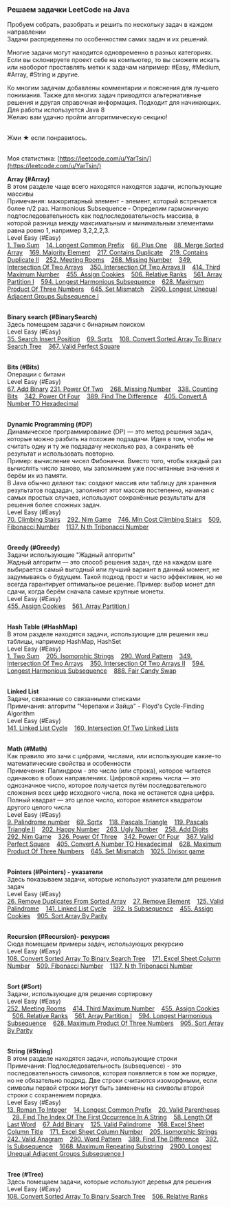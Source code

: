 <h3> Решаем задачки LeetCode на Java </h3>
Пробуем собрать, разобрать и решить по нескольку задач в каждом направлении<br>
Задачи распределены по особенностям самих задач и их решений.<br>

Многие задачи могут находится одновременно в разных категориях.<br>
Если вы склонируете проект себе на компьютер, то вы сможете искать 
или наоборот проставлять метки к задачам например: 
#Easy, #Medium, #Array, #String и другие. 

Ко многим задачам добавлены комментарии и пояснения для лучшего понимания.
Также для многих задач приводятся альтернативные решения и другая справочная 
информация. Подходит для начинающих.<br> 
Для работы используется Java 8<br>
Желаю вам удачно пройти алгоритмическую секцию!<br><br>

 
Жми ★ если понравилось.<br><br>

Моя статистика: [https://leetcode.com/u/YarTsin/](https://leetcode.com/u/YarTsin/) <br>


<b>Array (#Array)</b> <br> 
В этом разделе чаще всего находятся находятся задачи, использующие массивы <br>
Примечания: мажоритарный элемент - элемент, который встречается более n/2 раз.
Harmonious Subsequence - Определим гармоничную подпоследовательность 
как подпоследовательность массива, в которой разница между 
максимальным и минимальным элементами равна ровно 1, например 3,2,2,2,3.
<br>
Level Easy (#Easy)<br>
[1. Two Sum](src/main/java/org/example/g0001_0100/s0001_two_sum) &nbsp;&nbsp;
[14. Longest Common Prefix](src/main/java/org/example/g0001_0100/s0014_longest_common_prefix) &nbsp;&nbsp;
[66. Plus One](src/main/java/org/example/g0001_0100/s0066_plus_one) &nbsp;&nbsp;
[88. Merge Sorted Array](src/main/java/org/example/g0001_0100/s0088_merge_sorted_array) &nbsp;&nbsp;
[169. Majority Element](src/main/java/org/example/g0101_0200/s0169_majority_element) &nbsp;&nbsp;
[217. Contains Duplicate](src/main/java/org/example/g0201_0300/s0217_contains_duplicate) &nbsp;&nbsp;
[219. Contains Duplicate II](src/main/java/org/example/g0201_0300/s0219_contains_duplicate_ii) &nbsp;&nbsp;
[252. Meeting Rooms](src/main/java/org/example/g0201_0300/s0252_meeting_rooms) &nbsp;&nbsp;
[268. Missing Number](src/main/java/org/example/g0201_0300/s0268_missing_number) &nbsp;&nbsp;
[349. Intersection Of Two Arrays](src/main/java/org/example/g0301_0400/s0349_intersection_of_two_arrays) &nbsp;&nbsp;
[350. Intersection Of Two Arrays II](src/main/java/org/example/g0301_0400/s0350_intersection_of_two_arrays_ii) &nbsp;&nbsp;
[414. Third Maximum Number](src/main/java/org/example/g0401_0500/s0414_third_maximum_number) &nbsp;&nbsp;
[455. Assign Cookies](src/main/java/org/example/g0401_0500/s0455_assign_cookies) &nbsp;&nbsp;
[506. Relative Ranks](src/main/java/org/example/g0501_0600/s0506_relative_ranks) &nbsp;&nbsp;
[561. Array Partition I](src/main/java/org/example/g0501_0600/s0561_array_partition_i) &nbsp;&nbsp;
[594. Longest Harmonious Subsequence](src/main/java/org/example/g0501_0600/s0594_longest_harmonious_subsequence) &nbsp;&nbsp;
[628. Maximum Product Of Three Numbers](src/main/java/org/example/g0601_0700/s0628_maximum_product_of_three_numbers) &nbsp;&nbsp;
[645. Set Mismatch](src/main/java/org/example/g0601_0700/s0645_set_mismatch) &nbsp;&nbsp;
[2900. Longest Unequal Adjacent Groups Subsequence I](src/main/java/org/example/g2801_2900/p2900_longest_unequal_adjacent_groups_subsequence_i) &nbsp;&nbsp;
<br><br>

<b>Binary search (#BinarySearch)</b> <br>
Здесь помещаем задачи с бинарным поиском<br>
Level Easy (#Easy)<br>
[35. Search Insert Position](src/main/java/org/example/g0001_0100/s0035_search_insert_position) &nbsp;&nbsp;
[69. Sqrtx](src/main/java/org/example/g0001_0100/s0069_sqrtx) &nbsp;&nbsp;
[108. Convert Sorted Array To Binary Search Tree](src/main/java/org/example/g0101_0200/s0108_convert_sorted_array_to_binary_search_tree) &nbsp;&nbsp;
[367. Valid Perfect Square](src/main/java/org/example/g0301_0400/s0367_valid_perfect_square) &nbsp;&nbsp;
<br><br>

<b>Bits (#Bits)</b> <br>
Операции с битами <br>
Level Easy (#Easy)<br>
[67. Add Binary](src/main/java/org/example/g0001_0100/s0067_add_binary)
[231. Power Of Two](src/main/java/org/example/g0201_0300/s0231_power_of_two) &nbsp;&nbsp;
[268. Missing Number](src/main/java/org/example/g0201_0300/s0268_missing_number) &nbsp;&nbsp;
[338. Counting Bits](src/main/java/org/example/g0301_0400/s0338_counting_bits) &nbsp;&nbsp;
[342. Power Of Four](src/main/java/org/example/g0301_0400/s0342_power_of_four) &nbsp;&nbsp;
[389. Find The Difference](src/main/java/org/example/g0301_0400/s0389_find_the_difference) &nbsp;&nbsp;
[405. Convert A Number TO Hexadecimal](src/main/java/org/example/g0401_0500/s0405_convert_a_number_to_hexadecimal) &nbsp;&nbsp;
<br><br>

<b>Dynamic Programming (#DP)</b> <br>
Динамическое программирование (DP) — это метод решения задач, 
которые можно разбить на похожие подзадачи. Идея в том, 
чтобы не считать одну и ту же подзадачу несколько раз, 
а сохранить её результат и использовать повторно. <br>
Пример: вычисление чисел Фибоначчи. Вместо того, чтобы каждый 
раз вычислять число заново, мы запоминаем уже посчитанные значения 
и берём их из памяти.<br>
В Java обычно делают так: создают массив или таблицу для хранения результатов подзадач,
заполняют этот массив постепенно, начиная с самых простых случаев, 
используют сохранённые результаты для решения более сложных задач.<br>
Level Easy (#Easy)<br>
[70. Climbing Stairs](src/main/java/org/example/g0001_0100/s0070_climbing_stairs)  &nbsp;&nbsp;
[292. Nim Game](src/main/java/org/example/g0201_0300/s0292_nim_game) &nbsp;&nbsp;
[746. Min Cost Climbing Stairs](src/main/java/org/example/g0701_0800/s0746_min_cost_climbing_stairs) &nbsp;&nbsp;
[509. Fibonacci Number](src/main/java/org/example/g0501_0600/s0509_fibonacci_number) &nbsp;&nbsp;
[1137. N th Tribonacci Number](src/main/java/org/example/g1101_1200/s1137_n_th_tribonacci_number) &nbsp;&nbsp;
<br><br>

<b>Greedy (#Greedy)</b><br>
Задачи использующие "Жадный алгоритм"<br>
Жадный алгоритм — это способ решения задач, где на каждом шаге выбирается 
самый выгодный или лучший вариант в данный момент, не задумываясь о будущем. 
Такой подход прост и часто эффективен, но не всегда гарантирует 
оптимальное решение. Пример: выбор монет для сдачи, когда берём 
сначала самые крупные монеты.
<br>
Level Easy (#Easy)<br>
[455. Assign Cookies](src/main/java/org/example/g0401_0500/s0455_assign_cookies) &nbsp;&nbsp;
[561. Array Partition I](src/main/java/org/example/g0501_0600/s0561_array_partition_i) &nbsp;&nbsp;
<br><br>

<b>Hash Table (#HashMap)</b><br>
В этом разделе находятся задачи, использующие для решения хеш таблицы, например HashMap, HashSet<br>
Level Easy (#Easy)<br>
[1. Two Sum](src/main/java/org/example/g0001_0100/s0001_two_sum) &nbsp;&nbsp;
[205. Isomorphic Strings](src/main/java/org/example/g0201_0300/s0205_isomorphic_strings) &nbsp;&nbsp;
[290. Word Pattern](src/main/java/org/example/g0201_0300/s0290_word_pattern) &nbsp;&nbsp;
[349. Intersection Of Two Arrays](src/main/java/org/example/g0301_0400/s0349_intersection_of_two_arrays) &nbsp;&nbsp;
[350. Intersection Of Two Arrays II](src/main/java/org/example/g0301_0400/s0350_intersection_of_two_arrays_ii) &nbsp;&nbsp;
[594. Longest Harmonious Subsequence](src/main/java/org/example/g0501_0600/s0594_longest_harmonious_subsequence) &nbsp;&nbsp;
[888. Fair Candy Swap](src/main/java/org/example/g0801_0900/s0888_fair_candy_swap)
<br><br>

<b>Linked List</b><br>
Задачи, связанные со связанными списками<br>
Примечания: алгоритм "Черепахи и Зайца" - Floyd's Cycle-Finding Algorithm<br>
Level Easy (#Easy)<br>
[141. Linked List Cycle](src/main/java/org/example/g0101_0200/s0141_linked_list_cycle) &nbsp;&nbsp;
[160. Intersection Of Two Linked Lists](src/main/java/org/example/g0101_0200/s0160_intersection_of_two_linked_lists) &nbsp;&nbsp;
<br><br>

<b>Math (#Math)</b><br>
Как правило это зачи с цифрами, числами, или использующие какие-то 
математические свойства и особенности<br>
Примечения: Палиндром - это число (или строка), которое читается одинаково 
в обоих направлениях. 
Цифровой корень числа — это однозначное число, которое получается путём 
последовательного сложения всех цифр исходного числа, пока не останется одна цифра.
Полный квадрат — это целое число, которое является квадратом
другого целого числа
<br>
Level Easy (#Easy)<br>
[9. Palindrome number](src/main/java/org/example/g0001_0100/s0009_palindrome_number) &nbsp;&nbsp;
[69. Sqrtx](src/main/java/org/example/g0001_0100/s0069_sqrtx) &nbsp;&nbsp;
[118. Pascals Triangle](src/main/java/org/example/g0101_0200/s0118_pascals_triangle) &nbsp;&nbsp;
[119. Pascals Triangle II](src/main/java/org/example/g0101_0200/s0119_pascals_triangle_ii) &nbsp;&nbsp;
[202. Happy Number](src/main/java/org/example/g0201_0300/s0202_happy_number) &nbsp;&nbsp;
[263. Ugly Number](src/main/java/org/example/g0201_0300/s0263_ugly_number) &nbsp;&nbsp;
[258. Add Digits](src/main/java/org/example/g0201_0300/s0258_add_digits) &nbsp;&nbsp;
[292. Nim Game](src/main/java/org/example/g0201_0300/s0292_nim_game) &nbsp;&nbsp;
[326. Power Of Three](src/main/java/org/example/g0301_0400/s0326_power_of_three) &nbsp;&nbsp;
[342. Power Of Four](src/main/java/org/example/g0301_0400/s0342_power_of_four) &nbsp;&nbsp;
[367. Valid Perfect Square](src/main/java/org/example/g0301_0400/s0367_valid_perfect_square) &nbsp;&nbsp;
[405. Convert A Number TO Hexadecimal](src/main/java/org/example/g0401_0500/s0405_convert_a_number_to_hexadecimal) &nbsp;&nbsp;
[628. Maximum Product Of Three Numbers](src/main/java/org/example/g0601_0700/s0628_maximum_product_of_three_numbers) &nbsp;&nbsp;
[645. Set Mismatch](src/main/java/org/example/g0601_0700/s0645_set_mismatch) &nbsp;&nbsp;
[1025. Divisor game](src/main/java/org/example/g1001_1100/s1025_divisor_game) &nbsp;&nbsp;
<br><br>

<b>Pointers (#Pointers) - указатели</b><br>
Здесь показываем задачи, которые используют указатели для решения задач<br>
Level Easy (#Easy)<br>
[26. Remove Duplicates From Sorted Array](src/main/java/org/example/g0001_0100/s0026_remove_duplicates_from_sorted_array) &nbsp;&nbsp;
[27. Remove Element](src/main/java/org/example/g0001_0100/s0027_remove_element) &nbsp;&nbsp;
[125. Valid Palindrome](src/main/java/org/example/g0101_0200/s0125_valid_palindrome) &nbsp;&nbsp;
[141. Linked List Cycle](src/main/java/org/example/g0101_0200/s0141_linked_list_cycle) &nbsp;&nbsp;
[392. Is Subsequence](src/main/java/org/example/g0301_0400/s0392_is_subsequence) &nbsp;&nbsp;
[455. Assign Cookies](src/main/java/org/example/g0401_0500/s0455_assign_cookies) &nbsp;&nbsp;
[905. Sort Array By Parity](src/main/java/org/example/g0901_1000/s0905_sort_array_by_parity) &nbsp;&nbsp;
<br><br>

<b>Recursion (#Recursion)- рекурсия</b><br>
Сюда помещаем примеры задач, использующих рекурсию <br>
Level Easy (#Easy)<br>
[108. Convert Sorted Array To Binary Search Tree](src/main/java/org/example/g0101_0200/s0108_convert_sorted_array_to_binary_search_tree) &nbsp;&nbsp;
[171. Excel Sheet Column Number](src/main/java/org/example/g0101_0200/s0171_excel_sheet_column_number) &nbsp;&nbsp;
[509. Fibonacci Number](src/main/java/org/example/g0501_0600/s0509_fibonacci_number) &nbsp;&nbsp;
[1137. N th Tribonacci Number](src/main/java/org/example/g1101_1200/s1137_n_th_tribonacci_number) &nbsp;&nbsp;
<br><br>

<b>Sort (#Sort)</b><br>
Задачи, использующие для решения сортировку<br>
Level Easy (#Easy)<br>
[252. Meeting Rooms](src/main/java/org/example/g0201_0300/s0252_meeting_rooms) &nbsp;&nbsp;
[414. Third Maximum Number](src/main/java/org/example/g0401_0500/s0414_third_maximum_number) &nbsp;&nbsp;
[455. Assign Cookies](src/main/java/org/example/g0401_0500/s0455_assign_cookies) &nbsp;&nbsp;
[506. Relative Ranks](src/main/java/org/example/g0501_0600/s0506_relative_ranks) &nbsp;&nbsp;
[561. Array Partition I](src/main/java/org/example/g0501_0600/s0561_array_partition_i) &nbsp;&nbsp;
[594. Longest Harmonious Subsequence](src/main/java/org/example/g0501_0600/s0594_longest_harmonious_subsequence) &nbsp;&nbsp;
[628. Maximum Product Of Three Numbers](src/main/java/org/example/g0601_0700/s0628_maximum_product_of_three_numbers) &nbsp;&nbsp;
[905. Sort Array By Parity](src/main/java/org/example/g0901_1000/s0905_sort_array_by_parity) &nbsp;&nbsp;
<br><br>

<b>String (#String)</b><br>
В этом разделе находятся задачи, использующие строки<br>
Примечания: Подпоследовательность (subsequence) - это последовательность символов,
которая появляется в том же порядке, но не обязательно подряд.
Две строки считаются изоморфными, если символы первой строки 
 могут быть заменены на символы второй строки с сохранением порядка.
<br>
Level Easy (#Easy)<br>
[13. Roman To Integer](src/main/java/org/example/g0001_0100/s0013_roman_to_integer) &nbsp;&nbsp;
[14. Longest Common Prefix](src/main/java/org/example/g0001_0100/s0014_longest_common_prefix) &nbsp;&nbsp;
[20. Valid Parentheses](src/main/java/org/example/g0001_0100/s0020_valid_parentheses) &nbsp;&nbsp;
[28. Find The Index Of The First Occurrence In A String](src/main/java/org/example/g0001_0100/s0028_find_the_index_of_the_first_occurrence_in_a_string) &nbsp;&nbsp;
[58. Length Of Last Word](src/main/java/org/example/g0001_0100/s0058_length_of_last_word) &nbsp;&nbsp;
[67. Add Binary](src/main/java/org/example/g0001_0100/s0067_add_binary) &nbsp;&nbsp;
[125. Valid Palindrome](src/main/java/org/example/g0101_0200/s0125_valid_palindrome) &nbsp;&nbsp;
[168. Excel Sheet Column Title](src/main/java/org/example/g0101_0200/s0168_excel_sheet_column_title) &nbsp;&nbsp;
[171. Excel Sheet Column Number](src/main/java/org/example/g0101_0200/s0171_excel_sheet_column_number) &nbsp;&nbsp;
[205. Isomorphic Strings](src/main/java/org/example/g0201_0300/s0205_isomorphic_strings) &nbsp;&nbsp;
[242. Valid Аnagram](src/main/java/org/example/g0201_0300/s0242_valid_anagram) &nbsp;&nbsp;
[290. Word Pattern](src/main/java/org/example/g0201_0300/s0290_word_pattern) &nbsp;&nbsp;
[389. Find The Difference](src/main/java/org/example/g0301_0400/s0389_find_the_difference) &nbsp;&nbsp;
[392. Is Subsequence](src/main/java/org/example/g0301_0400/s0392_is_subsequence) &nbsp;&nbsp;
[1668. Maximum Repeating Substring](src/main/java/org/example/g1601_1700/s1668_maximum_repeating_substring) &nbsp;&nbsp;
[2900. Longest Unequal Adjacent Groups Subsequence I](src/main/java/org/example/g2801_2900/p2900_longest_unequal_adjacent_groups_subsequence_i) &nbsp;&nbsp;
<br><br>

<b>Tree (#Tree)</b><br>
Здесь помещаем задачи, которые используют деревья для решения<br>
Level Easy (#Easy)<br>
[108. Convert Sorted Array To Binary Search Tree](src/main/java/org/example/g0101_0200/s0108_convert_sorted_array_to_binary_search_tree) &nbsp;&nbsp;
[506. Relative Ranks](src/main/java/org/example/g0501_0600/s0506_relative_ranks) &nbsp;&nbsp;
<br><br>
